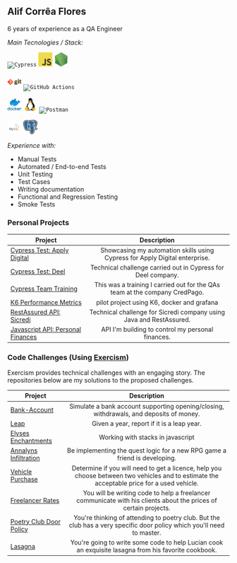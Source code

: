 ## Alif Corrêa Flores
6 years of experience as a QA Engineer

*Main Tecnologies / Stack:*

<code><img height="32" src="https://www.cypress.io/cypress_logo_social.png" alt="Cypress"/></code>
<code><img height="32" src="https://raw.githubusercontent.com/github/explore/80688e429a7d4ef2fca1e82350fe8e3517d3494d/topics/javascript/javascript.png" alt="Javascript"/></code>
<code><img height="32" src="https://raw.githubusercontent.com/github/explore/80688e429a7d4ef2fca1e82350fe8e3517d3494d/topics/nodejs/nodejs.png" alt="Nodejs"/></code>

<code><img height="32" src="https://raw.githubusercontent.com/github/explore/80688e429a7d4ef2fca1e82350fe8e3517d3494d/topics/git/git.png" alt="Git"/></code>
<code><img height="32" src="https://miro.medium.com/v2/resize:fit:492/0*iRoEBk-3eaNgv9ME.png" alt="GitHub Actions"/></code>

<code><img height="32" src="https://raw.githubusercontent.com/github/explore/80688e429a7d4ef2fca1e82350fe8e3517d3494d/topics/docker/docker.png" alt="Docker"/></code>
<code><img height="32" src="https://raw.githubusercontent.com/github/explore/80688e429a7d4ef2fca1e82350fe8e3517d3494d/topics/linux/linux.png" alt="Linux"/></code>
<code><img height="32" src="https://yt3.googleusercontent.com/X-rhKMndFm9hT9wIaJns1StBfGbFdLTkAROwm4UZ3n9ucrBky5CFIeeZhSszFXBgQjItzCD0SA=s900-c-k-c0x00ffffff-no-rj" alt="Postman"/></code>

<code><img height="32" src="https://raw.githubusercontent.com/github/explore/80688e429a7d4ef2fca1e82350fe8e3517d3494d/topics/mysql/mysql.png" alt="MySQL"/></code>
<code><img height="32" src="https://raw.githubusercontent.com/github/explore/80688e429a7d4ef2fca1e82350fe8e3517d3494d/topics/postgresql/postgresql.png" alt="PostegreSQL"/></code>

*Experience with:*
- Manual Tests
- Automated / End-to-end Tests 
- Unit Testing
- Test Cases
- Writing documentation
- Functional and Regression Testing
- Smoke Tests


### Personal Projects
| Project   |      Description      | 
|----------|:-------------:|
| [Cypress Test: Apply Digital](https://github.com/alifcflores/apply-skill-test)| Showcasing my automation skills using Cypress for Apply Digital enterprise. | 
| [Cypress Test: Deel](https://github.com/alifcflores/deel-tests)| Technical challenge carried out in Cypress for Deel company.  | 
| [Cypress Team Training](https://github.com/alifcflores/cypress-training)| This was a training I carried out for the QAs team at the company CredPago. | 
| [K6 Performance Metrics](https://github.com/alifcflores/cp-performance)| pilot project using K6, docker and grafana | 
| [RestAssured API:  Sicredi](https://github.com/alifcflores/api-sicredi) | Technical challenge for Sicredi company using Java and RestAssured. | 
| [Javascript API: Personal Finances](https://github.com/alifcflores/finances) |  API I'm building to control my personal finances.   |  

### Code Challenges (Using [Exercism](https://exercism.org/))
Exercism provides technical challenges with an engaging story. The repositories below are my solutions to the proposed challenges.

| Project   |      Description      | 
|----------|:-------------:|
| [Bank-Account](https://github.com/alifcflores/bank-account) |  Simulate a bank account supporting opening/closing, withdrawals, and deposits of money. 
| [Leap](https://github.com/alifcflores/leap) |    Given a year, report if it is a leap year.   |  
| [Elyses Enchantments](https://github.com/alifcflores/elyses-enchantments)| Working with stacks in javascript | 
| [Annalyns Infiltration](https://github.com/alifcflores/annalyns-infiltration)| Be implementing the quest logic for a new RPG game a friend is developing.  | 
| [Vehicle Purchase](https://github.com/alifcflores/vehicle-purchase)| Determine if you will need to get a licence, help you choose between two vehicles and to estimate the acceptable price for a used vehicle.  |
| [Freelancer Rates](https://github.com/alifcflores/freelancer-rates)| You will be writing code to help a freelancer communicate with his clients about the prices of certain projects. | 
| [Poetry Club Door Policy](https://github.com/alifcflores/poetry-club-door-policy)| You're thinking of attending to poetry club. But the club has a very specific door policy which you'll need to master. | 
| [Lasagna](https://github.com/alifcflores/lasagna)| You're going to write some code to help Lucian cook an exquisite lasagna from his favorite cookbook. | 

